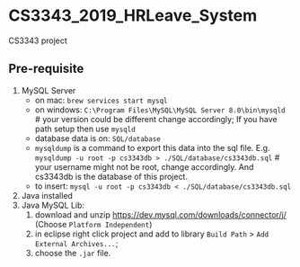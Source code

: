 # CS3343_2019_HRLeave_System
CS3343 project 

## Pre-requisite
1. MySQL Server
	- on mac: `brew services start mysql`
	- on windows: `C:\Program Files\MySQL\MySQL Server 8.0\bin\mysqld`  # your version could be different change accordingly; If you have path setup then use `mysqld`
	- database data is on: `SQL/database`
	- `mysqldump` is a command to export this data into the sql file. E.g. `mysqldump -u root -p cs3343db > ./SQL/database/cs3343db.sql` # your username might not be root, change accordingly. And cs3343db is the database of this project.
	- to insert: `mysql -u root -p cs3343db < ./SQL/database/cs3343db.sql`
2. Java installed
3. Java MySQL Lib:
   1. download and unzip https://dev.mysql.com/downloads/connector/j/ (Choose `Platform Independent`)
   2. in eclipse right click project and add to library `Build Path` > `Add External Archives...`;
   3. choose the `.jar` file.